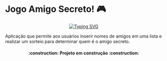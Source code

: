 # Jogo Amigo Secreto! 🎮

<div align="center">
  <a href="https://git.io/typing-svg">
    <img src="https://readme-typing-svg.demolab.com?font=Fira+Code&pause=1000&color=238636&center=true&vCenter=true&repeat=true&width=435&lines=Jogo+Amigo+Secreto!+🎁" alt="Typing SVG" />
  </a>
</div>

Aplicação que permite aos usuários inserir nomes de amigos em uma lista e realizar um sorteio para determinar quem é o amigo secreto.

<h4 align="center"> 
    :construction:  Projeto em construção  :construction:
</h4>
